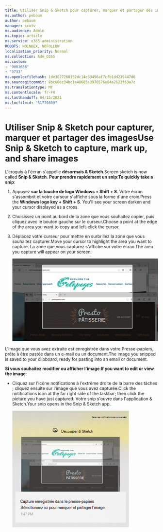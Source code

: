 ```yaml
---
title: Utiliser Snip & Sketch pour capturer, marquer et partager des images
ms.author: pebaum
author: pebaum
manager: scotv
ms.audience: Admin
ms.topic: article
ms.service: o365-administration
ROBOTS: NOINDEX, NOFOLLOW
localization_priority: Normal
ms.collection: Adm_O365
ms.custom:
- "9001666"
- "3733"
ms.openlocfilehash: 1de3027260152dc14e33496af7cfb1dd239447d6
ms.sourcegitcommit: 8bc60ec34bc1e40685e3976576e04a2623f63a7c
ms.translationtype: MT
ms.contentlocale: fr-FR
ms.lasthandoff: 04/15/2021
ms.locfileid: "51770809"
---
```

# <a name="use-snip--sketch-to-capture-mark-up-and-share-images"></a><span data-ttu-id="a1cf8-102">Utiliser Snip & Sketch pour capturer, marquer et partager des images</span><span class="sxs-lookup"><span data-stu-id="a1cf8-102">Use Snip & Sketch to capture, mark up, and share images</span></span>

<span data-ttu-id="a1cf8-103">L'croquis à l'écran s'appelle **désormais & Sketch**.</span><span class="sxs-lookup"><span data-stu-id="a1cf8-103">Screen sketch is now called **Snip & Sketch**.</span></span> <span data-ttu-id="a1cf8-104">**Pour prendre rapidement un snip**:</span><span class="sxs-lookup"><span data-stu-id="a1cf8-104">**To quickly take a snip**:</span></span>

1. <span data-ttu-id="a1cf8-105">Appuyez **sur la touche de logo Windows + Shift + S**. Votre écran s'assombrit et votre curseur s'affiche sous la forme d'une croix.</span><span class="sxs-lookup"><span data-stu-id="a1cf8-105">Press the **Windows logo key + Shift + S**. You'll see your screen darken and your cursor displayed as a cross.</span></span> 

2. <span data-ttu-id="a1cf8-106">Choisissez un point au bord de la zone que vous souhaitez copier, puis cliquez avec le bouton gauche sur le curseur.</span><span class="sxs-lookup"><span data-stu-id="a1cf8-106">Choose a point at the edge of the area you want to copy and left-click the cursor.</span></span> 

3. <span data-ttu-id="a1cf8-107">Déplacez votre curseur pour mettre en surbrillez la zone que vous souhaitez capturer.</span><span class="sxs-lookup"><span data-stu-id="a1cf8-107">Move your cursor to highlight the area you want to capture.</span></span> <span data-ttu-id="a1cf8-108">La zone que vous capturez s'affiche sur votre écran.</span><span class="sxs-lookup"><span data-stu-id="a1cf8-108">The area you capture will appear on your screen.</span></span>

   ![image de la sélection mise en surbrill](media/snipone.png)

<span data-ttu-id="a1cf8-110">L'image que vous avez extraite est enregistrée dans votre Presse-papiers, prête à être pastée dans un e-mail ou un document.</span><span class="sxs-lookup"><span data-stu-id="a1cf8-110">The image you snipped is saved to your clipboard, ready for pasting into an email or document.</span></span> 

<span data-ttu-id="a1cf8-111">**Si vous souhaitez modifier ou afficher l'image**:</span><span class="sxs-lookup"><span data-stu-id="a1cf8-111">**If you want to edit or view the image**:</span></span> 

- <span data-ttu-id="a1cf8-112">Cliquez sur l'icône notifications à l'extrême droite de la barre des tâches ; cliquez ensuite sur l'image que vous avez capturée.</span><span class="sxs-lookup"><span data-stu-id="a1cf8-112">Click the notifications icon at the far right side of the taskbar; then click the picture you have just captured.</span></span> <span data-ttu-id="a1cf8-113">Votre snip s'ouvre dans l'application & Sketch.</span><span class="sxs-lookup"><span data-stu-id="a1cf8-113">Your snip opens in the Snip & Sketch app.</span></span>

   ![image de l'image affichée dans l'application de sirotation](media/sniptwo.png)
